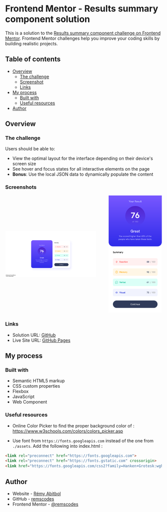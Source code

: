 # Frontend Mentor - Results summary component solution

This is a solution to the [Results summary component challenge on Frontend Mentor](https://www.frontendmentor.io/challenges/results-summary-component-CE_K6s0maV).
Frontend Mentor challenges help you improve your coding skills by building realistic projects.

## Table of contents

- [Overview](#overview)
    - [The challenge](#the-challenge)
    - [Screenshot](#screenshots)
    - [Links](#links)
- [My process](#my-process)
    - [Built with](#built-with)
    - [Useful resources](#useful-resources)
- [Author](#author)

## Overview

### The challenge

Users should be able to:

- View the optimal layout for the interface depending on their device's screen size
- See hover and focus states for all interactive elements on the page
- **Bonus**: Use the local JSON data to dynamically populate the content

### Screenshots

<div style="display: flex; align-items: center; gap: 40px;">
<div align="center">

<img src="./screenshots/desktop-screenshot_2023-11-03.png" alt="">

</div>
<div align="center">

<img src="./screenshots/mobile-screenshot_2023-11-03.png" alt="" width="600">

</div>
</div>

### Links

- Solution URL: [GitHub](https://github.com/remscodes/frontend-mentor-challenges/tree/main/newbie/results-summary-component)
- Live Site URL: [GitHub Pages](https://remscodes.github.io/frontend-mentor-challenges/newbie/results-summary-component)

## My process

### Built with

- Semantic HTML5 markup
- CSS custom properties
- Flexbox
- JavaScript
- Web Component

### Useful resources

- Online Color Picker to find the proper background color of : https://www.w3schools.com/colors/colors_picker.asp

- Use font from `https://fonts.googleapis.com` instead of the one from `./assets`. Add the following into index.html :

```html
<link rel="preconnect" href="https://fonts.googleapis.com">
<link rel="preconnect" href="https://fonts.gstatic.com" crossorigin>
<link href="https://fonts.googleapis.com/css2?family=Hanken+Grotesk:wght@500;700;800&display=swap" rel="stylesheet">
```

## Author

- Website - [Rémy Abitbol](https://portfolio.rems.dev)
- GitHub - [remscodes](https://github.com/remscodes)
- Frontend Mentor - [@remscodes](https://www.frontendmentor.io/profile/remscodes)
